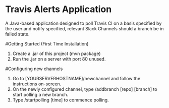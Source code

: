 # Travis Alerts Application
A Java-based application designed to poll Travis CI on a basis specified by the user and notify specified, relevant Slack Channels should a branch be in failed state. 

#Getting Started (First Time Installation)
1. Create a .jar of this project (mvn package)
2. Run the .jar on a server with port 80 unused.

#Configuring new channels
1. Go to [YOURSERVERHOSTNAME]/newchannel and follow the instructions on-screen.
2. On the newly configured channel, type /addbranch [repo] [branch] to start polling a new branch.
3. Type /startpolling [time] to commence polling.
